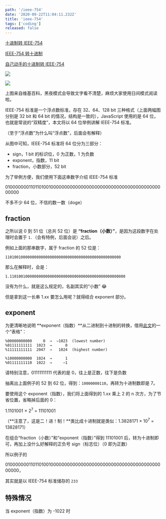 ```yaml
---
path: '/ieee-754'
date: '2020-09-22T11:04:11.232Z'
title: 'ieee-754'
tags: ['coding']
released: false
---
```


[十进制转 IEEE-754](https://babbage.cs.qc.cuny.edu/IEEE-754/)

[IEEE-754 转十进制](https://www.h-schmidt.net/FloatConverter/IEEE754.html)

[自己动手的十进制转 IEEE-754](https://www.wikihow.com/Convert-a-Number-from-Decimal-to-IEEE-754-Floating-Point-Representation)

![](https://cdn.jsdelivr.net/gh/ssshooter/photoshop/1180px-Float_example.svg.png)

![](https://cdn.jsdelivr.net/gh/ssshooter/photoshop/IEEE_754_Double_Floating_Point_Format.svg.png)

上图来自维基百科，黑夜模式会导致文字看不清楚，麻烦大家使用日间模式阅读啦。

IEEE-754 标准是一个浮点数标准，存在 32、64、128 bit 三种格式（上面两幅图分别是 32 bit 和 64 bit 的情况，结构是一致的），JavaScript 使用的是 64 位，也就是常说的“双精度”，本文将以 64 位举例讲解 IEEE-754 标准。

（至于“浮点数”为什么叫“浮点数”，后面会有解释）

从图中可知，IEEE-754 标准将 64 位分为三部分：

- sign，1 bit 的标识位，0 为正数，1 为负数
- exponent，指数，11 bit
- fraction，小数部分，52 bit

为了举例方便，我们使用下面这串数字介绍 IEEE-754 标准

0100000001101101001000000000000000000000000000000000000000000000

不多不少 64 位，不信的数一数（doge）

## fraction

之所以说 0 到 51 位（总共 52 位）是 **“fraction（小数）”**，是因为这段数字在处理时会置于 `1.`（会有特例，后面会说）之后。

例如上面的那串数字，属于 fraction 的 52 位是：

`1101001000000000000000000000000000000000000000000000`

那么在解释时，会是：

`1.1101001000000000000000000000000000000000000000000000`

没有为什么，就是这么规定的，名副其实的“小数” 😂

但是拿到这一长串 1.xx 要怎么用呢？就得结合 exponent 部分。

## exponent

为更清晰地说明 **exponent（指数）**从二进制到十进制的转换，借用[此文](https://2ality.com/2012/04/number-encoding.html)的一个“表格”：

```
%00000000000     0  →  −1023  (lowest number)
%01111111111  1023  →      0
%11111111111  2047  →   1024  (highest number)

%10000000000  1024  →      1
%01111111110  1022  →     −1
```

请特别注意，01111111111 代表的是 0，往上是正数，往下是负数

抽离出上面例子的 52 到 62 位，得到：`10000000110`，再转为十进制数即是 7。

要使用这个 exponent（指数），我们将上面得到的 1.xx 乘上 2 的 n 次方，为了节省位置，省略掉后面的 0：

1.1101001 × 2<sup>7</sup> = 11101001

（**注意了，这是二！进！制！**类比成十进制就是类似：1.3828171 × 10<sup>7</sup> = 13828171）

在组合“fraction（小数）”和“exponent（指数）”得到 11101001 后，转为十进制即可，再加上没什么好解释的正负号 sign（标志位）（0 即为正数）

所以例子的

0100000001101101001000000000000000000000000000000000000000000000，

其实就是以 IEEE-754 标准储存的 `233`

## 特殊情况

当 exponent（指数）为 -1022 时